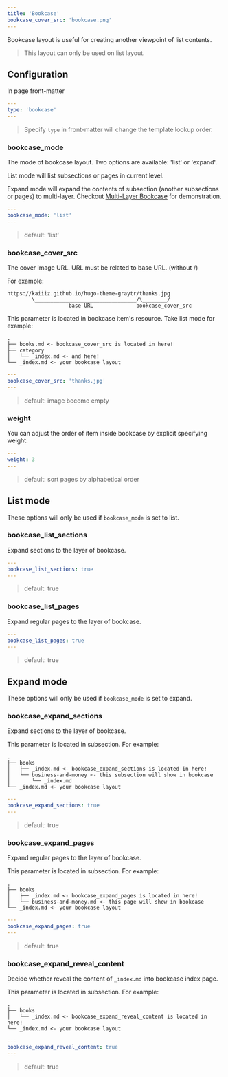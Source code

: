 ```yaml
---
title: 'Bookcase'
bookcase_cover_src: 'bookcase.png'
---
```


Bookcase layout is useful for creating another viewpoint of list contents.

> This layout can only be used on list layout.

## Configuration

In page front-matter

```yaml
---
type: 'bookcase'
---
```

> Specify `type` in front-matter will change the template lookup order.


### bookcase_mode

The mode of bookcase layout. Two options are available: 'list' or 'expand'.

List mode will list subsections or pages in current level.

Expand mode will expand the contents of subsection (another subsections or pages) to multi-layer. Checkout [Multi-Layer Bookcase](/hugo-theme-graytr/layouts/demo/bookcase/multi-layer-bookcase/) for demonstration.

```yaml
---
bookcase_mode: 'list'
---
```

> default: 'list'

### bookcase_cover_src

The cover image URL. URL must be related to base URL. (without /)

For example:

```
https://kaiiiz.github.io/hugo-theme-graytr/thanks.jpg
        \_________________________________/\________/
                    base URL              bookcase_cover_src
```


This parameter is located in bookcase item's resource. Take list mode for example:

```
.
├── books.md <- bookcase_cover_src is located in here!
├── category
│   └── _index.md <- and here!
└── _index.md <- your bookcase layout
```

```yaml
---
bookcase_cover_src: 'thanks.jpg'
---
```

> default: image become empty

### weight

You can adjust the order of item inside bookcase by explicit specifying weight.

```yaml
---
weight: 3
---
```

> default: sort pages by alphabetical order

## List mode

These options will only be used if `bookcase_mode` is set to list.

### bookcase_list_sections

Expand sections to the layer of bookcase.

```yaml
---
bookcase_list_sections: true
---
```

> default: true

### bookcase_list_pages

Expand regular pages to the layer of bookcase.

```yaml
---
bookcase_list_pages: true
---
```

> default: true

## Expand mode

These options will only be used if `bookcase_mode` is set to expand.

### bookcase_expand_sections

Expand sections to the layer of bookcase.

This parameter is located in subsection. For example:

```
.
├── books
│   ├── _index.md <- bookcase_expand_sections is located in here!
│   └── business-and-money <- this subsection will show in bookcase
│       └── _index.md
└── _index.md <- your bookcase layout
```

```yaml
---
bookcase_expand_sections: true
---
```

> default: true

### bookcase_expand_pages

Expand regular pages to the layer of bookcase.

This parameter is located in subsection. For example:

```
.
├── books
│   ├── _index.md <- bookcase_expand_pages is located in here!
│   └── business-and-money.md <- this page will show in bookcase
└── _index.md <- your bookcase layout
```

```yaml
---
bookcase_expand_pages: true
---
```

> default: true

### bookcase_expand_reveal_content

Decide whether reveal the content of `_index.md` into bookcase index page.

This parameter is located in subsection. For example:

```
.
├── books
│   └── _index.md <- bookcase_expand_reveal_content is located in here!
└── _index.md <- your bookcase layout
```

```yaml
---
bookcase_expand_reveal_content: true
---
```

> default: true
